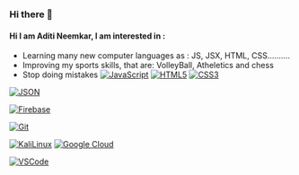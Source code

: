 ### Hi there 👋

#### Hi I am Aditi Neemkar, I am interested in :
* Learning many new computer languages as : JS, JSX, HTML, CSS..........
* Improving my sports skills, that are: VolleyBall, Atheletics and chess
* Stop doing mistakes
[![JavaScript](https://img.shields.io/badge/JavaScript-F7DF1E?style=flat&logo=javascript&logoColor=black&link=https://github.com/aditineemkar)](https://github.com/aditineemkar)
[![HTML5](https://img.shields.io/badge/-HTML5-E34F26?style=flat&logo=html5&logoColor=white&link=https://github.com/aditineemkar)](https://github.com/aditineemkar) 
[![CSS3](https://img.shields.io/badge/-CSS3-1572B6?style=flat&logo=css3&link=https://github.com/aditineemkar)](https://github.com/aditineemkar) 



[![JSON](https://img.shields.io/badge/-json-02569B?style=flat&logo=json&link=https://github.com/aditineemkar)](https://github.com/aditineemkar)

[![Firebase](https://img.shields.io/badge/firebase-ffca28?style=flat&logo=firebase&logoColor=white&link=https://github.com/aditineemkar)](https://github.com/aditineemkar)

[![Git](https://img.shields.io/badge/-Git-black?style=flat&logo=git&link=https://github.com/aditineemkar)](https://github.com/aditineemkar) 


[![KaliLinux](https://img.shields.io/badge/Kali_Linux-557C94?style=flat&logo=kali-linux&logoColor=white&link=https://github.com/aditineemkar)](https://github.com/aditineemkar) 
[![Google Cloud](https://img.shields.io/badge/Google_Cloud-4285F4?style=flat&logo=google-cloud&logoColor=white&link=https://github.com/aditineemkar)](https://github.com/aditineemkar) 

[![VSCode](https://img.shields.io/badge/VSCode%20-%232E2E2E.svg?&style=flat&logo=visual-studio-code&logoColor=%2330A2FF&link=https://github.com/aditineemkar)](https://github.com/aditineemkar) 
